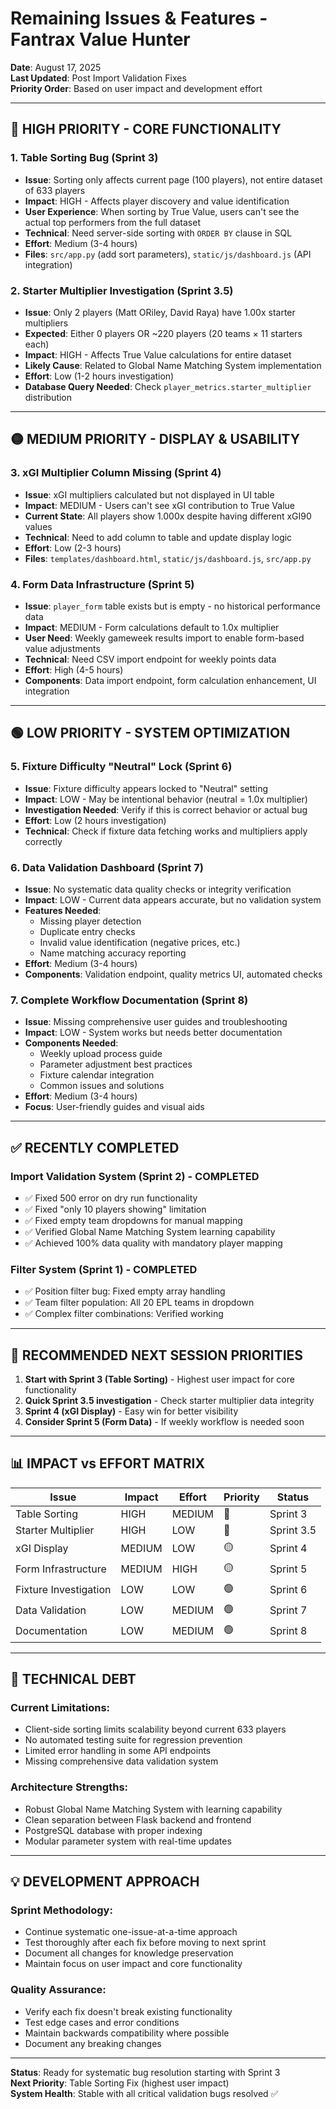 # Remaining Issues & Features - Fantrax Value Hunter
**Date**: August 17, 2025  
**Last Updated**: Post Import Validation Fixes  
**Priority Order**: Based on user impact and development effort

---

## 🔴 **HIGH PRIORITY - CORE FUNCTIONALITY**

### **1. Table Sorting Bug (Sprint 3)**
- **Issue**: Sorting only affects current page (100 players), not entire dataset of 633 players
- **Impact**: HIGH - Affects player discovery and value identification
- **User Experience**: When sorting by True Value, users can't see the actual top performers from the full dataset
- **Technical**: Need server-side sorting with `ORDER BY` clause in SQL
- **Effort**: Medium (3-4 hours)
- **Files**: `src/app.py` (add sort parameters), `static/js/dashboard.js` (API integration)

### **2. Starter Multiplier Investigation (Sprint 3.5)**
- **Issue**: Only 2 players (Matt ORiley, David Raya) have 1.00x starter multipliers
- **Expected**: Either 0 players OR ~220 players (20 teams × 11 starters each)
- **Impact**: HIGH - Affects True Value calculations for entire dataset
- **Likely Cause**: Related to Global Name Matching System implementation
- **Effort**: Low (1-2 hours investigation)
- **Database Query Needed**: Check `player_metrics.starter_multiplier` distribution

---

## 🟡 **MEDIUM PRIORITY - DISPLAY & USABILITY**

### **3. xGI Multiplier Column Missing (Sprint 4)**
- **Issue**: xGI multipliers calculated but not displayed in UI table
- **Impact**: MEDIUM - Users can't see xGI contribution to True Value
- **Current State**: All players show 1.000x despite having different xGI90 values
- **Technical**: Need to add column to table and update display logic
- **Effort**: Low (2-3 hours)
- **Files**: `templates/dashboard.html`, `static/js/dashboard.js`, `src/app.py`

### **4. Form Data Infrastructure (Sprint 5)**
- **Issue**: `player_form` table exists but is empty - no historical performance data
- **Impact**: MEDIUM - Form calculations default to 1.0x multiplier
- **User Need**: Weekly gameweek results import to enable form-based value adjustments
- **Technical**: Need CSV import endpoint for weekly points data
- **Effort**: High (4-5 hours)
- **Components**: Data import endpoint, form calculation enhancement, UI integration

---

## 🟢 **LOW PRIORITY - SYSTEM OPTIMIZATION**

### **5. Fixture Difficulty "Neutral" Lock (Sprint 6)**
- **Issue**: Fixture difficulty appears locked to "Neutral" setting
- **Impact**: LOW - May be intentional behavior (neutral = 1.0x multiplier)
- **Investigation Needed**: Verify if this is correct behavior or actual bug
- **Effort**: Low (2 hours investigation)
- **Technical**: Check if fixture data fetching works and multipliers apply correctly

### **6. Data Validation Dashboard (Sprint 7)**
- **Issue**: No systematic data quality checks or integrity verification
- **Impact**: LOW - Current data appears accurate, but no validation system
- **Features Needed**: 
  - Missing player detection
  - Duplicate entry checks  
  - Invalid value identification (negative prices, etc.)
  - Name matching accuracy reporting
- **Effort**: Medium (3-4 hours)
- **Components**: Validation endpoint, quality metrics UI, automated checks

### **7. Complete Workflow Documentation (Sprint 8)**
- **Issue**: Missing comprehensive user guides and troubleshooting
- **Impact**: LOW - System works but needs better documentation
- **Components Needed**:
  - Weekly upload process guide
  - Parameter adjustment best practices
  - Fixture calendar integration
  - Common issues and solutions
- **Effort**: Medium (3-4 hours)
- **Focus**: User-friendly guides and visual aids

---

## ✅ **RECENTLY COMPLETED**

### **Import Validation System (Sprint 2) - COMPLETED**
- ✅ Fixed 500 error on dry run functionality
- ✅ Fixed "only 10 players showing" limitation  
- ✅ Fixed empty team dropdowns for manual mapping
- ✅ Verified Global Name Matching System learning capability
- ✅ Achieved 100% data quality with mandatory player mapping

### **Filter System (Sprint 1) - COMPLETED**
- ✅ Position filter bug: Fixed empty array handling
- ✅ Team filter population: All 20 EPL teams in dropdown
- ✅ Complex filter combinations: Verified working

---

## 🎯 **RECOMMENDED NEXT SESSION PRIORITIES**

1. **Start with Sprint 3 (Table Sorting)** - Highest user impact for core functionality
2. **Quick Sprint 3.5 investigation** - Check starter multiplier data integrity  
3. **Sprint 4 (xGI Display)** - Easy win for better visibility
4. **Consider Sprint 5 (Form Data)** - If weekly workflow is needed soon

---

## 📊 **IMPACT vs EFFORT MATRIX**

| Issue | Impact | Effort | Priority | Status |
|-------|--------|--------|----------|--------|
| Table Sorting | HIGH | MEDIUM | 🔴 | Sprint 3 |
| Starter Multiplier | HIGH | LOW | 🔴 | Sprint 3.5 |
| xGI Display | MEDIUM | LOW | 🟡 | Sprint 4 |
| Form Infrastructure | MEDIUM | HIGH | 🟡 | Sprint 5 |
| Fixture Investigation | LOW | LOW | 🟢 | Sprint 6 |
| Data Validation | LOW | MEDIUM | 🟢 | Sprint 7 |
| Documentation | LOW | MEDIUM | 🟢 | Sprint 8 |

---

## 🔧 **TECHNICAL DEBT**

### **Current Limitations:**
- Client-side sorting limits scalability beyond current 633 players
- No automated testing suite for regression prevention  
- Limited error handling in some API endpoints
- Missing comprehensive data validation system

### **Architecture Strengths:**
- Robust Global Name Matching System with learning capability
- Clean separation between Flask backend and frontend
- PostgreSQL database with proper indexing
- Modular parameter system with real-time updates

---

## 💡 **DEVELOPMENT APPROACH**

### **Sprint Methodology:**
- Continue systematic one-issue-at-a-time approach
- Test thoroughly after each fix before moving to next sprint
- Document all changes for knowledge preservation
- Maintain focus on user impact and core functionality

### **Quality Assurance:**
- Verify each fix doesn't break existing functionality
- Test edge cases and error conditions
- Maintain backwards compatibility where possible
- Document any breaking changes

---

**Status**: Ready for systematic bug resolution starting with Sprint 3  
**Next Priority**: Table Sorting Fix (highest user impact)  
**System Health**: Stable with all critical validation bugs resolved ✅